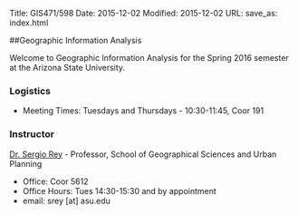 Title: GIS471/598
Date: 2015-12-02
Modified: 2015-12-02
URL:
save_as: index.html


##Geographic Information Analysis 

Welcome to Geographic Information Analysis for the Spring 2016 semester at the Arizona State University.


### Logistics

 * Meeting Times: Tuesdays and Thursdays - 10:30-11:45, Coor 191

### Instructor

[Dr. Sergio Rey] - Professor, School of Geographical Sciences and Urban Planning

* Office: Coor 5612
* Office Hours: Tues 14:30-15:30 and by appointment
* email: srey [at] asu.edu



[Dr. Sergio Rey]: https://geoplan.asu.edu/people/sergio-j-rey
